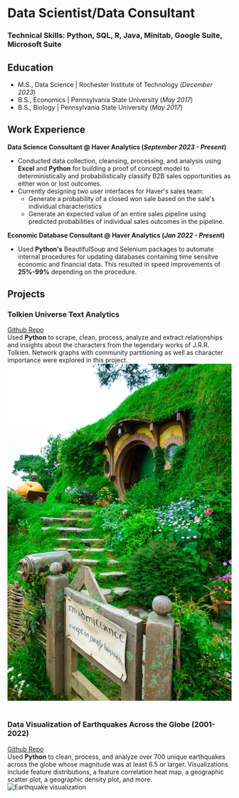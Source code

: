 # Data Scientist/Data Consultant

### Technical Skills: Python, SQL, R, Java, Minitab, Google Suite, Microsoft Suite

## Education						       		
- M.S., Data Science	| Rochester Institute of Technology (_December 2023_)	 			        		
- B.S., Economics | Pennsylvania State University (_May 2017_)
- B.S., Biology | Pennsylvania State University (_May 2017_)

## Work Experience
**Data Science Consultant @ Haver Analytics (_September 2023 - Present_)**
- Conducted data collection, cleansing, processing, and analysis using **Excel** and **Python** for building a proof of concept model to deterministically and probabilistically classify B2B sales opportunities as either won or lost outcomes.
- Currently designing two user interfaces for Haver's sales team:
    - Generate a probability of a closed won sale based on the sale's individual characteristics
    - Generate an expected value of an entire sales pipeline using predicted probabilities of individual sales outcomes in the pipeline.

**Economic Database Consultant @ Haver Analytics (_Jan 2022 - Present_)**
- Used **Python's** BeautifulSoup and Selenium packages to automate internal procedures for updating databases containing time sensitve economic and financial data. This resulted in speed improvements of **25%-99%** depending on the procedure.

## Projects
### Tolkien Universe Text Analytics
[Github Repo](https://github.com/Kevin-Cosgrove/JRRT_Relationship_Network)  
Used **Python** to scrape, clean, process, analyze and extract relationships and insights about the characters from the legendary works of J.R.R. Tolkien. Network graphs with community partitioning as well as character importance were explored in this project.  
![Tolkien Universe Text Analytics](/assets/img/shire.jpg)  
&nbsp;  
### Data Visualization of Earthquakes Across the Globe (2001-2022)
[Github Repo](https://github.com/Kevin-Cosgrove/Earthquake_Project)  
Used **Python** to clean, process, and analyze over 700 unique earthquakes across the globe whose magnitude was at least 6.5 or larger.  Visualizations include feature distributions, a feature correlation heat map, a geographic scatter plot, a geographic density plot, and more.  
![Earthquake visualization](/assets/img/earthquake.jpg)

